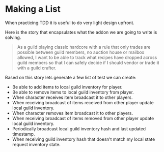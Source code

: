 # Making a List

When practicing TDD it is useful to do very light design upfront.

Here is the story that encapsulates what the addon we are going to write
is solving.

> As a guild playing classic hardcore with a rule that only trades are 
possible between guild members, no auction house or mailbox allowed,
I want to be able to track what recipes have dropped across guild members 
so that I can safely decide if I should vendor or trade it with a guild crafter.

Based on  this story lets generate a few list of test we can create:
- Be able to add items to local guild inventory for player.
- Be able to remove items to local guild inventory from player.
- When character receives item broadcast it to other players.
- When receiving broadcast of items received from other player update local guild inventory.
- When character removes item broadcast it to other players.
- When receiving broadcast of items removed from other player update local guild inventory.
- Periodically broadcast local guild inventory hash and last updated timestamp.
- When receiving guild inventory hash that doesn't match my local state request inventory state.




